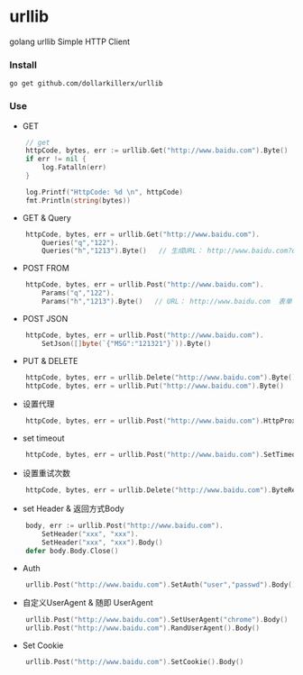 # urllib
golang urllib Simple HTTP Client

### Install
```
go get github.com/dollarkillerx/urllib
```
### Use
- GET
```go
	// get
	httpCode, bytes, err := urllib.Get("http://www.baidu.com").Byte()
	if err != nil {
		log.Fatalln(err)
	}

	log.Printf("HttpCode: %d \n", httpCode)
	fmt.Println(string(bytes))
```
- GET & Query
```go
	httpCode, bytes, err = urllib.Get("http://www.baidu.com").
		Queries("q","122").
		Queries("h","1213").Byte()   // 生成URL： http://www.baidu.com?q=122&h=1213
```
- POST FROM 
```go
	httpCode, bytes, err = urllib.Post("http://www.baidu.com").
		Params("q","122").
		Params("h","1213").Byte()   // URL： http://www.baidu.com  表单 q=122 h=1213
```
- POST JSON
```go
	httpCode, bytes, err = urllib.Post("http://www.baidu.com").
		SetJson([]byte(`{"MSG":"121321"}`)).Byte()   
```
- PUT & DELETE
```go 
	httpCode, bytes, err = urllib.Delete("http://www.baidu.com").Byte()   
	httpCode, bytes, err = urllib.Put("http://www.baidu.com").Byte()   
```
- 设置代理
```go
	httpCode, bytes, err = urllib.Post("http://www.baidu.com").HttpProxy("http://xxxx.c").Byte()
```
- set timeout
````go
	httpCode, bytes, err = urllib.Post("http://www.baidu.com").SetTimeout(3).Byte()
````
- 设置重试次数
```go 
	httpCode, bytes, err = urllib.Delete("http://www.baidu.com").ByteRetry(3)
```
- set Header & 返回方式Body
```go
	body, err := urllib.Post("http://www.baidu.com").
		SetHeader("xxx", "xxx").
		SetHeader("xxx", "xxx").Body()
	defer body.Body.Close()
```
- Auth
```go 
	urllib.Post("http://www.baidu.com").SetAuth("user","passwd").Body()
```
- 自定义UserAgent & 随即 UserAgent
```go
	urllib.Post("http://www.baidu.com").SetUserAgent("chrome").Body()
	urllib.Post("http://www.baidu.com").RandUserAgent().Body()
```
- Set Cookie
```go
	urllib.Post("http://www.baidu.com").SetCookie().Body()
```

